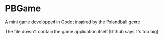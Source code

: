 # PBGame
A mini game developped in Godot inspired by the Polandball genre


The file doesn't contain the game application itself (Github says it's too big)
